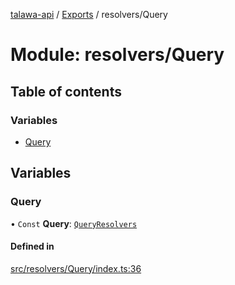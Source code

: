 [talawa-api](../README.md) / [Exports](../modules.md) / resolvers/Query

# Module: resolvers/Query

## Table of contents

### Variables

- [Query](resolvers_Query.md#query)

## Variables

### Query

• `Const` **Query**: [`QueryResolvers`](types_generatedGraphQLTypes.md#queryresolvers)

#### Defined in

[src/resolvers/Query/index.ts:36](https://github.com/PalisadoesFoundation/talawa-api/blob/6295a23/src/resolvers/Query/index.ts#L36)
